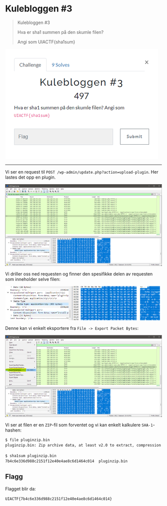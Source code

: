 # Kulebloggen #3

> Kulebloggen #3
>
> Hva er sha1 summen på den skumle filen?
>
> Angi som UIACTF{sha1sum}

![](00.png)

---

Vi ser en request til `POST /wp-admin/update.php?action=upload-plugin`. Her lastes det opp en plugin.

![](01.png)

Vi driller oss ned requesten og finner den spesifikke delen av requesten som inneholder selve filen:

![](03.png)

Denne kan vi enkelt eksportere fra `File -> Export Packet Bytes`:

![](02.png)

Vi ser at filen er en `ZIP`-fil som forventet og vi kan enkelt kalkulere `SHA-1`-hashen:

```bash
$ file pluginzip.bin
pluginzip.bin: Zip archive data, at least v2.0 to extract, compression method=deflate

$ sha1sum pluginzip.bin
7b4c6e336d988c2151f12e40e4ae8c6d1464c014  pluginzip.bin
```

## Flagg

Flagget blir da:

`UIACTF{7b4c6e336d988c2151f12e40e4ae8c6d1464c014}`

